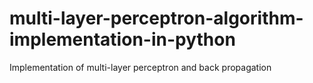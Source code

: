# multi-layer-perceptron-algorithm-implementation-in-python
Implementation of multi-layer perceptron and back propagation
